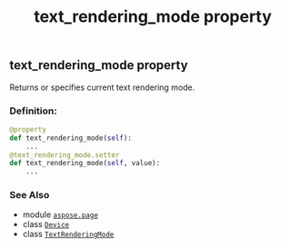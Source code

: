 ﻿---
title: text_rendering_mode property
second_title: Aspose.Page for Python via .NET API References
description: 
type: docs
weight: 520
url: /python-net/aspose.page/device/text_rendering_mode/
is_root: false
---

## text_rendering_mode property


Returns or specifies current text rendering mode.
### Definition:
```python
@property
def text_rendering_mode(self):
    ...
@text_rendering_mode.setter
def text_rendering_mode(self, value):
    ...
```

### See Also
* module [`aspose.page`](../../)
* class [`Device`](/page/python-net/aspose.page/device)
* class [`TextRenderingMode`](/page/python-net/aspose.page/textrenderingmode)
